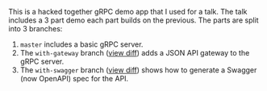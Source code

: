 This is a hacked together gRPC demo app that I used for a talk. The talk includes a 3 part demo each part builds on the previous. The parts are split into 3 branches:

1. `master` includes a basic gRPC server.
2. The `with-gateway` branch ([view diff](https://github.com/theRealWardo/grpc-demo/compare/with-gateway)) adds a JSON API gateway to the gRPC server.
3. The `with-swagger` branch ([view diff](https://github.com/theRealWardo/grpc-demo/compare/with-gateway...with-swagger)) shows how to generate a Swagger (now OpenAPI) spec for the API.
